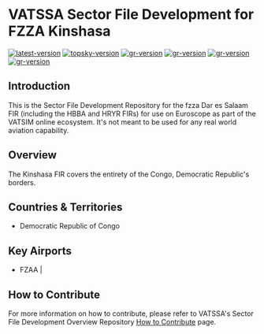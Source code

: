 # VATSSA Sector File Development for FZZA Kinshasa

[![latest-version](https://img.shields.io/github/v/release/VATSIM-SSA/sectorfile-fzza?include_prereleases)](https://github.com/VATSIM-SSA/sectorfile-fzza/releases) [![topsky-version](https://img.shields.io/badge/TopSky-2.4.1-blue.svg)](https://forum.vatsim-scandinavia.org/t/topsky)
[![gr-version](https://img.shields.io/badge/Ground%20Radar-1.5-blue.svg)](https://forum.vatsim-scandinavia.org/t/ground-radar) [![gr-version](https://img.shields.io/badge/PushbackFlorian-1.1.0-blue.svg)](https://github.com/MorpheusXAUT/PushbackFlorian) [![gr-version](https://img.shields.io/badge/vCH-0.8.4-blue.svg)](https://github.com/DrFreas/VCH) [![gr-version](https://img.shields.io/badge/vFPC-2.1.1-blue.svg)](https://github.com/hpeter2/VFPC)

## Introduction

This is the Sector File Development Repository for the fzza Dar es Salaam FIR (including the HBBA and HRYR FIRs) for use on Euroscope as part of the VATSIM online ecosystem. It's not meant to be used for any real world aviation capability.

## Overview

The Kinshasa FIR covers the entirety of the Congo, Democratic Republic's borders.

## Countries & Territories

- Democratic Republic of Congo

## Key Airports

- FZAA |

## How to Contribute

For more information on how to contribute, please refer to VATSSA's Sector File Development Overview Repository [How to Contribute](https://github.com/VATSIM-SSA/sectorfile-overview/wiki/How-to-Contribute) page.
